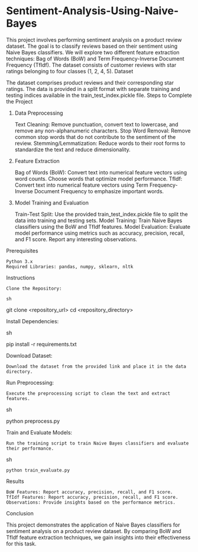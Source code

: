 # Sentiment-Analysis-Using-Naive-Bayes

This project involves performing sentiment analysis on a product review dataset. The goal is to classify reviews based on their sentiment using Naive Bayes classifiers. We will explore two different feature extraction techniques: Bag of Words (BoW) and Term Frequency-Inverse Document Frequency (TfIdf). The dataset consists of customer reviews with star ratings belonging to four classes (1, 2, 4, 5).
Dataset

The dataset comprises product reviews and their corresponding star ratings. The data is provided in a split format with separate training and testing indices available in the train_test_index.pickle file.
Steps to Complete the Project
1. Data Preprocessing

    Text Cleaning: Remove punctuation, convert text to lowercase, and remove any non-alphanumeric characters.
    Stop Word Removal: Remove common stop words that do not contribute to the sentiment of the review.
    Stemming/Lemmatization: Reduce words to their root forms to standardize the text and reduce dimensionality.

2. Feature Extraction

    Bag of Words (BoW): Convert text into numerical feature vectors using word counts. Choose words that optimize model performance.
    TfIdf: Convert text into numerical feature vectors using Term Frequency-Inverse Document Frequency to emphasize important words.

3. Model Training and Evaluation

    Train-Test Split: Use the provided train_test_index.pickle file to split the data into training and testing sets.
    Model Training: Train Naive Bayes classifiers using the BoW and TfIdf features.
    Model Evaluation: Evaluate model performance using metrics such as accuracy, precision, recall, and F1 score. Report any interesting observations.

Prerequisites

    Python 3.x
    Required Libraries: pandas, numpy, sklearn, nltk

Instructions

    Clone the Repository:

    sh

git clone <repository_url>
cd <repository_directory>

Install Dependencies:

sh

pip install -r requirements.txt

Download Dataset:

    Download the dataset from the provided link and place it in the data directory.

Run Preprocessing:

    Execute the preprocessing script to clean the text and extract features.

sh

python preprocess.py

Train and Evaluate Models:

    Run the training script to train Naive Bayes classifiers and evaluate their performance.

sh

    python train_evaluate.py

Results

    BoW Features: Report accuracy, precision, recall, and F1 score.
    TfIdf Features: Report accuracy, precision, recall, and F1 score.
    Observations: Provide insights based on the performance metrics.

Conclusion

This project demonstrates the application of Naive Bayes classifiers for sentiment analysis on a product review dataset. By comparing BoW and TfIdf feature extraction techniques, we gain insights into their effectiveness for this task.
